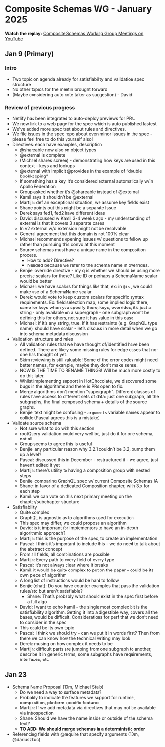 # Composite Schemas WG - January 2025

**Watch the replay:**
[Composite Schemas Working Group Meetings on YouTube](https://www.youtube.com/playlist?list=PLP1igyLx8foFjxyTg6wPn4pUkZwuAk2GR)

## Jan 9 (Primary)

### Intro

- Two topic on agenda already for satisfiability and validation spec structure
- No other topics for the meetin brought forward
- (Maybe considering auto note taker as suggestion) - David

### Review of previous progress

- Netlify has been integrated to auto-deploy previews for PRs.
- We now link to a web page for the spec which is auto published lastest
- We've added more spec test about rules and directives.
- We file issues in the spec repo about even minor issues in the spec - please
  feel free to do this yourself also!
- Directives: each have examples, description
  - @shareable now also on object types
  - @external is complete
  - (Michael shares screen) - demonstrating how keys are used in this context -
    keys and lookups
  - @external with implicit @provides in the example of “double bookkeeping”
  - If something has a key, it’s considered external automatically w/in Apollo
    Federation
  - Group asked whether it’s @shareable instead of @external
  - Kamil says it shouldn’t be @external
  - Martijn: def an exceptional situation, we assume key fields exist
  - Shane points out this might be a separate Issue
  - Derek says fed1, fed2 have different ideas
  - David: discussed w Kamil 3-4 weeks ago - my understanding of external is
    that it covers 3 separate cases
  - In v2 external w/o extension might not be resolvable
  - General agreement that this domain is not 100% clear
  - Michael recommends opening Issues w/ questions to follow up rather than
    pursuing this convo at this moment
  - Source schemas must have a unique name in the composition process.
    - How to add? Directive?
    - Needed because we refer to the schema name in overrides.
  - Benjie: override directive - my q is whether we should be using more precise
    scalars for these? Like ID or perhaps a SchemaName scalar would be better
  - Michael: we have scalars for things like that, ex: in `@is` , we could make
    use of a SchemaName scalar
  - Derek: would vote to keep custom scalars for specific syntax requirements.
    Ex: field selection map, some implied logic there, same for keys when you
    specify there, keys, overrides, it’s just a string - only available on a
    supergraph - one subgraph won’t be defining this for others, not sure it has
    value in this case
  - Michael: if it’s any string, true. If it has restraints (e.g. GraphQL type
    name), should have scalar - let’s discuss in more detail when we go into
    schema metadata discussion
- Validation: structure and rules
  - All validation rules that we have thought of/identified have been defined.
    There are likely some missing rules for edge cases that no-one has thought
    of yet.
  - Skim reviewing is still valuable! Some of the error codes might need better
    names, for example, maybe they don't make sense.
  - NOW IS THE TIME TO RENAME THINGS! Will be much more costly to do this later.
  - Whilst implementing support in HotChocolate, we discovered some bugs in the
    algorithms and there is PRs open to fix.
  - Merge algorithms don't mention "supergraph". Different classes of rules have
    access to different sets of data: just one subgraph, all the subgraphs, the
    final composed schema + details of the source graphs.
  - Benjie: text might be confusing - `arguments` variable names appear to
    collide (Pascal agrees this is a mistake)
- Validate source schema
  - Not sure what to do with this section
  - rootQuery validation could very well be, just do it for one schema, not all
  - Group seems to agree this is useful
  - Benjie: any particular reason why 3.2.1 couldn’t be 3.2, bump them up a
    level?
  - Pascal: discussed this in December - restructured it - we agree, just
    haven’t edited it yet
  - Martijn: there’s utility to having a composition group with nested steps
  - Benjie: comparing GraphQL spec w/ current Composite Schemas IA
  - Shane: in favor of a dedicated Composition chapter, with 3.x for each step
  - Kamil: we can vote on this next primary meeting on the chapter/subchapter
    structure
- Satisfiability
  - Quite complex
  - GraphQL is agnostic as to algorithms used for execution
  - This spec may differ, we could propose an algorithm
  - David: is it important for implementors to have an in-depth algorithmic
    approach?
  - Martijn: this is the purpose of the spec, to create an implementation
  - Pascal: I think it’s important to include this - we do need to talk about
    the abstract concept
  - From all fields, all combinations are possible
  - Martijn: Every path to every field of every type
  - Pascal: it’s not always clear where it breaks
  - Kamil: it would be quite complex to put on the paper - could be its own
    piece of algorithm
  - A long list of instructions would be hard to follow
  - Benjie (chat): Do you have counter examples that pass the validation
    rules/etc but aren't satisfiable?
    - Shane: That’s probably what should exist in the spec first before a full
      algo
  - David: I want to echo Kamil - the single most complex bit is the
    satisfiability algorithm. Getting it into a digestible way, covers all the
    bases, would be difficult. Considerations for perf that we don’t need to
    consider in the spec
  - This could be its own topic
  - Pascal: I think we should try - can we put it in words first? Then from
    there we can know how the technical writing may look
  - Derek: musing on how complex it needs to be
  - Martijn: difficult parts are jumping from one subgraph to another, describe
    it in generic terms, some subgraphs have requirements, interfaces, etc

## Jan 23

- Schema Name Proposal (10m, Michael Staib)
  - Do we need a way to surface metadata?
  - Probably to indicate the features we support for runtime, composition,
    platform specific features
  - Martijn: If we add metadata via directives that may not be available via
    introspection
  - Shane: Should we have the name inside or outside of the schema text?
  - **TO ADD: We should merge schemas in a deterministic order**
- Referencing fields with @require that specify arguments (10m, @dariuszkuc)
